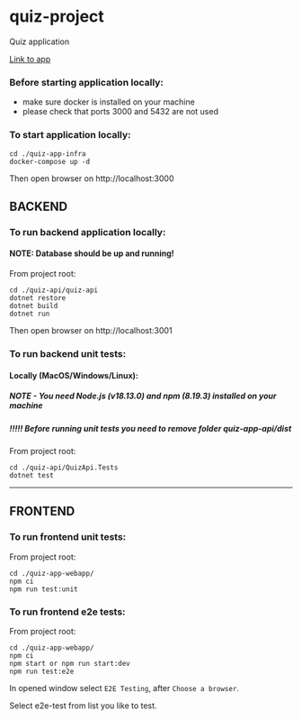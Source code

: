 # quiz-project

Quiz application

[Link to app](http://113.30.149.109:3000/)

### Before starting application locally: 

- make sure docker is installed on your machine
- please check that ports 3000 and 5432 are not used

### To start application locally:

```
cd ./quiz-app-infra
docker-compose up -d
```

Then open browser on http://localhost:3000

## BACKEND

### To run backend application locally:

#### NOTE: Database should be up and running!

From project root:
```
cd ./quiz-api/quiz-api
dotnet restore
dotnet build
dotnet run
```

Then open browser on http://localhost:3001

### To run backend unit tests:

#### Locally (MacOS/Windows/Linux):

##### NOTE - You need Node.js (v18.13.0) and npm (8.19.3) installed on your machine

##### !!!!! Before running unit tests you need to remove folder quiz-app-api/dist

From project root:
```
cd ./quiz-api/QuizApi.Tests
dotnet test
```

_____

## FRONTEND
### To run frontend unit tests:
From project root:
```
cd ./quiz-app-webapp/
npm ci
npm run test:unit
```

### To run frontend e2e tests:
From project root:
```
cd ./quiz-app-webapp/
npm ci
npm start or npm run start:dev
npm run test:e2e
```

In opened window select `E2E Testing`, after `Choose a browser`.

Select e2e-test from list you like to test.
